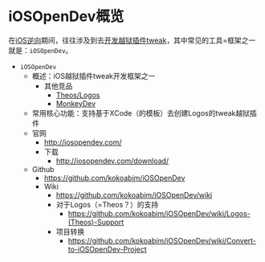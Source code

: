 # iOSOpenDev概览

在[iOS逆向](https://book.crifan.org/books/ios_reverse_dev/website/)期间，往往涉及到去[开发越狱插件tweak](https://book.crifan.org/books/ios_re_jailbreak_tweak/website/)，其中常见的工具=框架之一就是：`iOSOpenDev`。

* `iOSOpenDev`
  * 概述：iOS越狱插件tweak开发框架之一
    * 其他竞品
      * [Theos/Logos](https://book.crifan.org/books/ios_re_jailbreak_tweak/website/tweak_dev/theos_logos/)
      * [MonkeyDev](https://book.crifan.org/books/ios_re_monkeydev_debug/website/)
  * 常用核心功能：支持基于XCode（的模板）去创建Logos的tweak越狱插件
  * 官网
    * http://iosopendev.com/
    * 下载
      * http://iosopendev.com/download/
  * Github
    * https://github.com/kokoabim/iOSOpenDev
    * Wiki
      * https://github.com/kokoabim/iOSOpenDev/wiki
      * 对于Logos（=Theos？）的支持
        * https://github.com/kokoabim/iOSOpenDev/wiki/Logos-(Theos)-Support
      * 项目转换
        * https://github.com/kokoabim/iOSOpenDev/wiki/Convert-to-iOSOpenDev-Project
